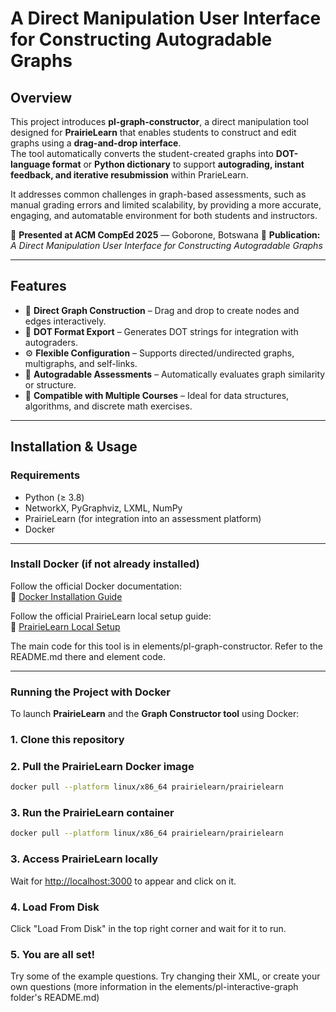 # **A Direct Manipulation User Interface for Constructing Autogradable Graphs**

## **Overview**
This project introduces **pl-graph-constructor**, a direct manipulation tool designed for **PrairieLearn** that enables students to construct and edit graphs using a **drag-and-drop interface**.  
The tool automatically converts the student-created graphs into **DOT-language format** or **Python dictionary** to support **autograding, instant feedback, and iterative resubmission** within PrarieLearn.

It addresses common challenges in graph-based assessments, such as manual grading errors and limited scalability, by providing a more accurate, engaging, and automatable environment for both students and instructors.

📢 **Presented at ACM CompEd 2025** — Goborone, Botswana
📄 **Publication:** *A Direct Manipulation User Interface for Constructing Autogradable Graphs*

---

## **Features**
- 🎯 **Direct Graph Construction** – Drag and drop to create nodes and edges interactively.  
- 🔗 **DOT Format Export** – Generates DOT strings for integration with autograders.  
- ⚙️ **Flexible Configuration** – Supports directed/undirected graphs, multigraphs, and self-links.  
- 🧩 **Autogradable Assessments** – Automatically evaluates graph similarity or structure.  
- 📘 **Compatible with Multiple Courses** – Ideal for data structures, algorithms, and discrete math exercises.  

---

## **Installation & Usage**

### **Requirements**
- Python (≥ 3.8)  
- NetworkX, PyGraphviz, LXML, NumPy  
- PrairieLearn (for integration into an assessment platform)  
- Docker  

---

### **Install Docker (if not already installed)**
Follow the official Docker documentation:  
🔗 [Docker Installation Guide](https://docs.docker.com/get-docker/)

Follow the official PrairieLearn local setup guide:  
🔗 [PrairieLearn Local Setup](https://prairielearn.readthedocs.io/en/latest/install/)

The main code for this tool is in elements/pl-graph-constructor. Refer to the README.md there and element code. 

---

### **Running the Project with Docker**

To launch **PrairieLearn** and the **Graph Constructor tool** using Docker:

### **1. Clone this repository**  

### **2. Pull the PrairieLearn Docker image**  
```bash
docker pull --platform linux/x86_64 prairielearn/prairielearn
```
### **3. Run the PrairieLearn container**  
```bash
docker pull --platform linux/x86_64 prairielearn/prairielearn
```
### **3. Access PrairieLearn locally**  
Wait for <ins>http://localhost:3000</ins> to appear and click on it.

### **4. Load From Disk**  
Click "Load From Disk" in the top right corner and wait for it to run.

### **5. You are all set!**  
Try some of the example questions. Try changing their XML, or create your own questions (more information in the elements/pl-interactive-graph folder's README.md)


